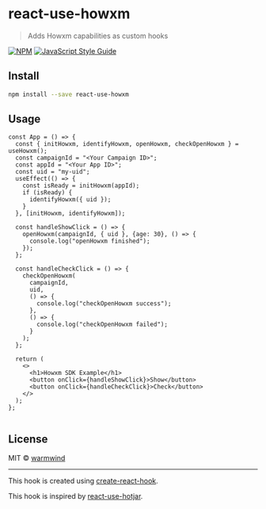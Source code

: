 # react-use-howxm

> Adds Howxm capabilities as custom hooks

[![NPM](https://img.shields.io/npm/v/react-use-howxm.svg)](https://www.npmjs.com/package/react-use-howxm) [![JavaScript Style Guide](https://img.shields.io/badge/code_style-standard-brightgreen.svg)](https://standardjs.com)

## Install

```bash
npm install --save react-use-howxm
```

## Usage

```tsx
const App = () => {
  const { initHowxm, identifyHowxm, openHowxm, checkOpenHowxm } = useHowxm();
  const campaignId = "<Your Campaign ID>";
  const appId = "<Your App ID>";
  const uid = "my-uid";
  useEffect(() => {
    const isReady = initHowxm(appId);
    if (isReady) {
      identifyHowxm({ uid });
    }
  }, [initHowxm, identifyHowxm]);

  const handleShowClick = () => {
    openHowxm(campaignId, { uid }, {age: 30}, () => {
      console.log("openHowxm finished");
    });
  };

  const handleCheckClick = () => {
    checkOpenHowxm(
      campaignId,
      uid,
      () => {
        console.log("checkOpenHowxm success");
      },
      () => {
        console.log("checkOpenHowxm failed");
      }
    );
  };

  return (
    <>
      <h1>Howxm SDK Example</h1>
      <button onClick={handleShowClick}>Show</button>
      <button onClick={handleCheckClick}>Check</button>
    </>
  );
};


```

## License

MIT © [warmwind](https://github.com/warmwind)

---

This hook is created using [create-react-hook](https://github.com/hermanya/create-react-hook).

This hook is inspired by [react-use-hotjar](https://github.com/olavoparno/react-use-hotjar).

